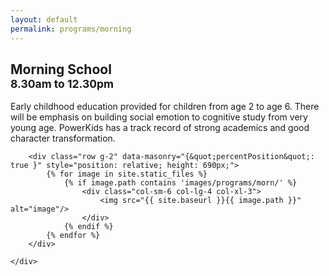 ```yaml
---
layout: default
permalink: programs/morning
---
```


<script src="https://unpkg.com/masonry-layout@4/dist/masonry.pkgd.min.js"></script>

<div class="p-3">
    <div class="container py-3 col-xl-10">
        <div class="mb-5" id="morning-desc">
            <h2>Morning School&nbsp;
                <br class="d-sm-none"><small class="text-muted">8.30am to 12.30pm</small>
            </h2>
            <p class="lead">
                Early childhood education provided for children from age 2 to age 6. There will be emphasis on building social emotion to cognitive study from very young age.  PowerKids has a track record of strong academics and good character transformation.
            </p>
        </div>

        <div class="row g-2" data-masonry="{&quot;percentPosition&quot;: true }" style="position: relative; height: 690px;">
            {% for image in site.static_files %}
                {% if image.path contains 'images/programs/morn/' %}
                    <div class="col-sm-6 col-lg-4 col-xl-3">
						<img src="{{ site.baseurl }}{{ image.path }}" alt="image"/>
					</div>
                {% endif %}
            {% endfor %}
        </div>

    </div>
</div>
